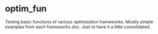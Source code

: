 # optim_fun
Testing basic functions of various optimization frameworks. Mostly simple examples from each frameworks doc. Just to have it a little consolidated. 

